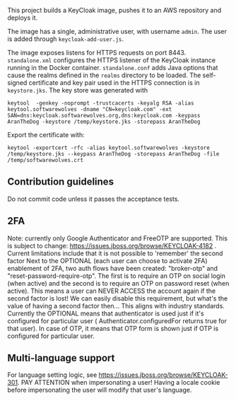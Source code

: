 This project builds a KeyCloak image, pushes it to an AWS repository and deploys it.

The image has a single, administrative user, with username `admin`. The user is added through `keycloak-add-user.js`.

The image exposes listens for HTTPS requests on port 8443.
`standalone.xml` configures the HTTPS listener of the KeyCloak instance running in the Docker container. `standalone.conf` adds Java options that cause the realms defined in the `realms` directory to be loaded. The self-signed certificate and key pair used in the HTTPS connection is in `keystore.jks`. The key store was generated with

    keytool  -genkey -noprompt -trustcacerts -keyalg RSA -alias keytool.softwarewolves -dname "CN=keycloak.com" -ext SAN=dns:keycloak.softwarewolves.org,dns:keycloak.com -keypass AranTheDog -keystore /temp/keystore.jks -storepass AranTheDog
    
Export the certificate with:

    keytool -exportcert -rfc -alias keytool.softwarewolves -keystore /temp/keystore.jks --keypass AranTheDog -storepass AranTheDog -file /temp/softwarewolves.crt

## Contribution guidelines ##

Do not commit code unless it passes the acceptance tests.

## 2FA ##
Note: currently only Google Authenticator and FreeOTP are supported. This is subject to change: https://issues.jboss.org/browse/KEYCLOAK-4182 . Current limitations include that it is not possible to 'remember' the second factor
Next to the OPTIONAL (each user can choose to activate 2FA) enablement of 2FA, two auth flows have been created: "broker-otp" and "reset-password-require-otp". The first is to require an OTP on social login (when active) and the second is to require an OTP on password reset (when active). This means a user can NEVER ACCESS the account again if the second factor is lost! We can easily disable this requirement, but what's the value of having a second factor then... This aligns with industry standards.
Currently the OPTIONAL means that authenticator is used just if it's configured for particular user ( Authenticator.configuredFor returns true for that user). In case of OTP, it means that OTP form is shown just if OTP is configured for particular user.

## Multi-language support ##
For language setting logic, see https://issues.jboss.org/browse/KEYCLOAK-301.
PAY ATTENTION when impersonating a user! Having a locale cookie before impersonating the user will modify that user's language.
